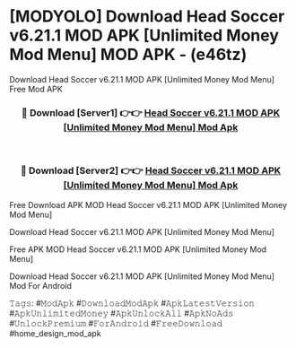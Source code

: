 # [MODYOLO] Download Head Soccer v6.21.1 MOD APK [Unlimited Money Mod Menu] MOD APK - (e46tz)
Download Head Soccer v6.21.1 MOD APK [Unlimited Money Mod Menu] Free Mod APK

<div align="center">
<h3>🔴 Download [Server1] 👉👉 <a href="https://apk-comot.site?title=Head_Soccer_v6.21.1_MOD_APK_[Unlimited_Money_Mod_Menu]">Head Soccer v6.21.1 MOD APK [Unlimited Money Mod Menu] Mod Apk</a></h3><br>

<h3>🔴 Download [Server2] 👉👉 <a href="https://apk-comot.site?title=Head_Soccer_v6.21.1_MOD_APK_[Unlimited_Money_Mod_Menu]">Head Soccer v6.21.1 MOD APK [Unlimited Money Mod Menu] Mod Apk</a></h3>
</div>


Free Download APK MOD Head Soccer v6.21.1 MOD APK [Unlimited Money Mod Menu]

Download Head Soccer v6.21.1 MOD APK [Unlimited Money Mod Menu] 

Free APK MOD Head Soccer v6.21.1 MOD APK [Unlimited Money Mod Menu] 

Download Head Soccer v6.21.1 MOD APK [Unlimited Money Mod Menu] Mod For Android

𝚃𝚊𝚐𝚜: #𝙼𝚘𝚍𝙰𝚙𝚔 #𝙳𝚘𝚠𝚗𝚕𝚘𝚊𝚍𝙼𝚘𝚍𝙰𝚙𝚔 #𝙰𝚙𝚔𝙻𝚊𝚝𝚎𝚜𝚝𝚅𝚎𝚛𝚜𝚒𝚘𝚗 #𝙰𝚙𝚔𝚄𝚗𝚕𝚒𝚖𝚒𝚝𝚎𝚍𝙼𝚘𝚗𝚎𝚢 #𝙰𝚙𝚔𝚄𝚗𝚕𝚘𝚌𝚔𝙰𝚕𝚕 #𝙰𝚙𝚔𝙽𝚘𝙰𝚍𝚜 #𝚄𝚗𝚕𝚘𝚌𝚔𝙿𝚛𝚎𝚖𝚒𝚞𝚖 #𝙵𝚘𝚛𝙰𝚗𝚍𝚛𝚘𝚒𝚍 #𝙵𝚛𝚎𝚎𝙳𝚘𝚠𝚗𝚕𝚘𝚊𝚍 #home_design_mod_apk